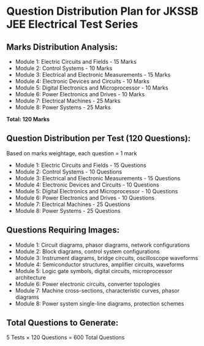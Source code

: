 # Question Distribution Plan for JKSSB JEE Electrical Test Series

## Marks Distribution Analysis:
- Module 1: Electric Circuits and Fields - 15 Marks
- Module 2: Control Systems - 10 Marks  
- Module 3: Electrical and Electronic Measurements - 15 Marks
- Module 4: Electronic Devices and Circuits - 10 Marks
- Module 5: Digital Electronics and Microprocessor - 10 Marks
- Module 6: Power Electronics and Drives - 10 Marks
- Module 7: Electrical Machines - 25 Marks
- Module 8: Power Systems - 25 Marks

**Total: 120 Marks**

## Question Distribution per Test (120 Questions):
Based on marks weightage, each question = 1 mark

- Module 1: Electric Circuits and Fields - 15 Questions
- Module 2: Control Systems - 10 Questions
- Module 3: Electrical and Electronic Measurements - 15 Questions
- Module 4: Electronic Devices and Circuits - 10 Questions
- Module 5: Digital Electronics and Microprocessor - 10 Questions
- Module 6: Power Electronics and Drives - 10 Questions
- Module 7: Electrical Machines - 25 Questions
- Module 8: Power Systems - 25 Questions

## Questions Requiring Images:
- Module 1: Circuit diagrams, phasor diagrams, network configurations
- Module 2: Block diagrams, control system configurations
- Module 3: Instrument diagrams, bridge circuits, oscilloscope waveforms
- Module 4: Semiconductor structures, amplifier circuits, waveforms
- Module 5: Logic gate symbols, digital circuits, microprocessor architecture
- Module 6: Power electronic circuits, converter topologies
- Module 7: Machine cross-sections, characteristic curves, phasor diagrams
- Module 8: Power system single-line diagrams, protection schemes

## Total Questions to Generate:
5 Tests × 120 Questions = 600 Total Questions

